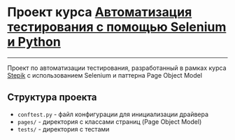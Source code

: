 # Проект курса [Автоматизация тестирования с помощью Selenium и Python](https://stepik.org/course/575/promo#toc)

---

Проект по автоматизации тестирования, разработанный в рамках курса [Stepik](https://stepik.org/course/575/promo#toc)  с использованием Selenium и паттерна Page Object Model

## Структура проекта

- `conftest.py` - файл конфигурации для инициализации драйвера
- `pages/` - директория с классами страниц (Page Object Model)
- `tests/` - директория с тестами



